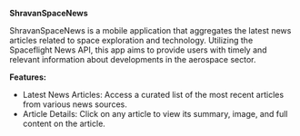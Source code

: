 **ShravanSpaceNews**

ShravanSpaceNews is a mobile application that aggregates the latest news articles related to space exploration and technology. Utilizing the Spaceflight News API, this app aims to provide users with timely and relevant information about developments in the aerospace sector.


**Features:**
* Latest News Articles: Access a curated list of the most recent articles from various news sources.
* Article Details: Click on any article to view its summary, image, and full content on the article.